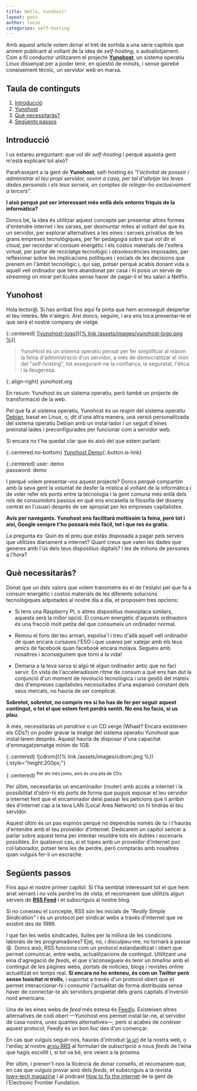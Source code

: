 ```yaml
---
title: Hello, Yunohost!
layout: post
author: lucas
categories: self-hosting
---
```


Amb aquest article volem donar el tret de sortida a una sèrie capítols que
anirem publicant al voltant de la idea de _self-hosting_, o autoallotjament.
Com a fil conductor utilitzarem el projecte [**Yunohost**](https://yunohost.org),
un sistema operatiu Linux dissenyat per a poder tenir, en qüestió de minuts, i sense
gairebé coneixement tècnic, un servidor web en marxa.

## Taula de continguts

1. [Introducció](#introducció)
2. [Yunohost](#yunohost)
3. [Què necessitaràs?](#què-necessitaràs)
4. [Següents passos](#següents-passos)

## Introducció

I us estareu preguntant: que vol dir _self-hosting_ i perquè aquesta gent m'està
explicant tot això?

Parafrasejant a la gent de **Yunohost**, self-hosting és _"l'activitat de
posseir i administrar el teu propi servidor, sovint a casa, per tal d'allotjar
les teves dades personals i els teus serveis, en comptes de relegar-ho
exclusivament a tercers"._

**I això perquè pot ser interessant més enllà dels entorns friquis de la informàtica?**

Doncs bé, la idea és utilitzar aquest concepte per presentar altres formes
d'entendre internet i les xarxes, per desmuntar mites al voltant del que és un servidor,
per explorar alternatives a les eines i serveis privatius de les grans empreses
tecnològiques, per fer pedagogia sobre que vol dir el _cloud_, per recordar el consum
energètic i els costos materials de l'esfera virtual, per parlar de
reciclatge tecnològic i obsolescències imposades, per reflexionar sobre les
implicacions polítiques i socials de les decisions que prenem en l'àmbit
tecnològic i, qui sap, potser perquè acabis donant vida a aquell vell ordinador
que tens abandonat per casa i hi posis un servei de _streaming_ on mirar pel·lícules
sense haver de pagar-li el teu salari a Netflix.

## Yunohost

Hola lector@. Si has arribat fins aquí fa pinta que hem aconseguit despertar el
teu interès. Me n'alegro. Així doncs, seguim, i ara ens toca presentar-te el que
serà el nostre company de viatge.

{:.centered}
[![yunohost-logo]({% link /assets/images/yunohost-logo.png %})](https://yunohost.org/)

> YunoHost és un sistema operatiu pensat per fer simplificar al màxim la feina
> d'administració d'un servidor, a més de democratitzar el món del "self-hosting",
> tot assegurant-ne la confiança, la seguretat, l'ètica i la lleugeresa.

{:.align-right}
_yunohost.org_

En resum: Yunohost és un sistema operatiu, però també un projecte de transformació
de la web.

Pel que fa al sistema operatiu, Yunohost és un _respin_ del sistema operatiu
[Debian](https://www.debian.org/), basat en Linux, o, dit d'una altra manera,
una versió personalitzada del sistema operatiu Debian amb un instal·lador i un
seguit d'eines preinstal·lades i preconfigurades per funcionar com a servidor web.

Si encara no t'ha quedat clar que és això del que estem parlant:

{:.centered.no-bottom}
[Yunohost Demo](https://demo.yunohost.org/yunohost/sso/?r=aHR0cHM6Ly9kZW1vLnl1bm9ob3N0Lm9yZy8=){:.button.is-link}

{:.centered}
user: demo<br/>
password: demo

I perquè volem presentar-vos aquest projecte? Doncs perquè compartim amb la seva
gent la voluntat de desfer la mística al voltant de la informàtica i de voler
refer els ponts entre la tecnologia i la gent comuna més enllà dels rols de consumidors
passius en què ens encasella la filosofia del disseny centrat en l'usuari després
de ser apropiat per les empreses capitalistes.

**Avís per navegants. Yunohost ens facilitarà moltíssim la feina, però tot i així,
Google sempre t'ho possarà més fàcil, tot i que res és gratis.**

La pregunta és: Quin és el preu que estàs disposada a pagar pels serveis que utilitzes
diariament a internet? Quant creus que valen les dades que generes amb l'ús dels
teus dispositius digitals? I les de milions de persones a l'hora?

## Què necessitaràs?

Donat que un dels valors que volem transmetre és el de l'estalvi pel que fa a consum
energètic i costos materials de les diferents solucions tecnològiques adpotades
al nostre dia a dia, et proposem tres opcions:

- Si tens una Raspberry PI, o altres dispositius monoplaca similars, aquesta serà
la millor opció. El consum energètic d'aquests ordinadors és una fracció
molt petita del que consumeix un ordinador normal.

- Remou el fons del teu armari, espolsa'l i treu d'allà aquell vell ordinador de
quan encara cursaves l'ESO i que usaves per xatejar amb els teus amics de
facebook quan facebook encara molava. Segueix amb nosaltres i aconseguirem que torni
a la vida!

- Demana a la teva xarxa si algú té algun ordinador antic que no faci servir. En
vista de l'acceleradíssim ritme de consum a què ens han dut la conjunció d'un
moment de revolució tecnològica i una gestió del mateix des d'empreses capitalistes
necessitades d'una expansió constant dels seus mercats, no hauria de ser complicat.

**Sobretot, sobretot, no compris res si ho has de fer per seguir aquest
contingut, o tot el que estem fent perdrà sentit. No ens ho facis, si us plau.**

A més, necessitaràs un _pendrive_ o un CD verge (Whaat? Encara existeixen
els CDs?) on poder gravar la imatge del sistema operatiu Yunohost que instal·larem
després. Aquest hauria de disposar d'una capacitat d'emmagatzematge mínim de 1GB.

{:.centered}
![cdrom]({% link /assets/images/cdrom.png %}){:style="height:200px;"}

{:.centered}
<sup>Per als més joves, això és una pila de CDs.</sup>

Per últim, necessitaràs un encaminador (router) amb accés a internet i la
possibilitat d'obrir-hi els ports de forma que puguis exposar el teu servidor
a internet fent que el encaminador deixi passar les peticions que li arribin des
d'internet cap a la teva LAN (Local Area Network) on hi tindràs el teu servidor.

Aquest últim és un pas espinós perquè no dependràs només de tu i t'hauràs d'entendre
amb el teu proveïdor d'internet. Dedicarem un capítol sencer a parlar sobre aquest
tema per intentar resoldre tots els dubtes i escenaris possibles. En qualsevol cas,
si et topes amb  un proveïdor d'internet poc col·laborador, potser tens les de perdre,
però comptaràs amb nosaltres quan vulguis fer-li un escrache.

## Següents passos

Fins aquí el nostre primer capítol. Si t'ha semblat interessant tot el que hem anat
xerrant i no vols perdre'ns de vista, et recomanem que utilitzis algun serveis de
[**RSS Feed**](https://en.wikipedia.org/wiki/RSS) i et subscriguis al nostre blog.

Si no coneixeu el concepte, RSS són les inicials de _"Really Simple Sindication"_
i és un protocol per sindicar webs a través d'internet que ve existint des de 1999.

I que fan les webs sindicades, lluites per la millora de les condicions laborals
de les programadores? Ejej, no, i disculpeu-me, no tornarà a passar &#x1F629;.
Doncs això, RSS funciona com un protocol estandarditzat i obert que permet
comunicar, entre webs, actualitzacions de contingut. Utilitzant una eina
d'agregació de _feeds_, el que s'aconsegueix és tenir un _timeline_ amb el
contingut de les pàgines webs, portals de notícies, blogs i revistes online
actualitzat en temps real. **Si encara no ho enteneu, és com un Twitter però
sense toxicitat ni trolls**, i suportat a través d'un protocol obert que et
permet interaccionar-hi i consumir l'actualitat de forma distribuida sense
haver de connectar-te als servidors propietat dels grans capitals d'inversió
nord americans.

Una de les eines webs de _feed_ més estesa és [Feedly](https://feedly.com).
Existeixen altres alternatives de codi obert &#8212;Yunohost ens permet instal·lar-ne,
al servidor de casa nostra, unes quantes alternatives&#8212;, però
si acabes de conèixer aquest protocol, Feedly és un bon lloc des d'on començar.

En cas que vulguis seguir-nos, hauràs d'introduir
[la url](https://codeccoop.org) de la nostra web, o l'enllaç
al nostre [arxiu RRS](https://codeccoop.org/feed.xml) al formulari de
subscripció a nous _feeds_ de l'eina que hagis escollit i, si tot va bé,
ens veiem a la pròxima.

Per últim, i prenen't-nos la llicència de donar consells, et recomanem que,
en cas que vulguis provar això dels _feeds_, et subscriguis a la revista
[low←tech magazine](https://solar.lowtechmagazine.com/feeds/all-en.atom.xml)
i al podcast [How to fix the internet](https://feeds.eff.org/howtofixtheinternet)
de la gent de l'Electronic Frontier Fundation.
